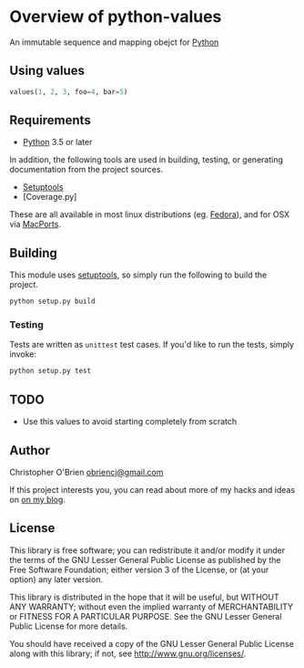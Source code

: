# Overview of python-values

An immutable sequence and mapping obejct for [Python]

[python]: http://python.org "Python"


## Using values

```python
values(1, 2, 3, foo=4, bar=5)
```


## Requirements

* [Python] 3.5 or later

In addition, the following tools are used in building, testing, or
generating documentation from the project sources.

* [Setuptools]
* [Coverage.py]

These are all available in most linux distributions (eg. [Fedora]), and
for OSX via [MacPorts].

[setuptools]: http://pythonhosted.org/setuptools/

[fedora]: http://fedoraproject.org/

[macports]: http://www.macports.org/


## Building

This module uses [setuptools], so simply run the following to build
the project.

```bash
python setup.py build
```


### Testing

Tests are written as `unittest` test cases. If you'd like to run the
tests, simply invoke:

```bash
python setup.py test
```


## TODO

* Use this values to avoid starting completely from scratch


## Author

Christopher O'Brien <obriencj@gmail.com>

If this project interests you, you can read about more of my hacks and
ideas on [on my blog](http://obriencj.preoccupied.net).


## License

This library is free software; you can redistribute it and/or modify
it under the terms of the GNU Lesser General Public License as
published by the Free Software Foundation; either version 3 of the
License, or (at your option) any later version.

This library is distributed in the hope that it will be useful, but
WITHOUT ANY WARRANTY; without even the implied warranty of
MERCHANTABILITY or FITNESS FOR A PARTICULAR PURPOSE.  See the GNU
Lesser General Public License for more details.

You should have received a copy of the GNU Lesser General Public
License along with this library; if not, see
<http://www.gnu.org/licenses/>.
